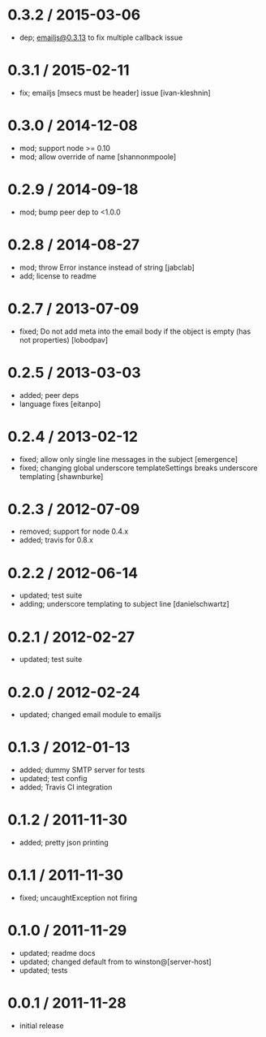 
0.3.2 / 2015-03-06
==================

  * dep; emailjs@0.3.13 to fix multiple callback issue

0.3.1 / 2015-02-11
==================

  * fix; emailjs [msecs must be header] issue [ivan-kleshnin]

0.3.0 / 2014-12-08
==================

  * mod; support node >= 0.10
  * mod; allow override of name [shannonmpoole]

0.2.9 / 2014-09-18
==================

 * mod; bump peer dep to <1.0.0

0.2.8 / 2014-08-27
==================

 * mod; throw Error instance instead of string [jabclab]
 * add; license to readme

0.2.7 / 2013-07-09 
==================

 * fixed; Do not add meta into the email body if the object is empty (has not properties) [lobodpav]

0.2.5 / 2013-03-03 
==================

  * added; peer deps
  * language fixes [eitanpo]

0.2.4 / 2013-02-12 
==================

  * fixed; allow only single line messages in the subject [emergence]
  * fixed; changing global underscore templateSettings breaks underscore templating [shawnburke]

0.2.3 / 2012-07-09 
==================

  * removed; support for node 0.4.x
  * added; travis for 0.8.x

0.2.2 / 2012-06-14 
==================

  * updated; test suite
  * adding; underscore templating to subject line [danielschwartz]

0.2.1 / 2012-02-27 
==================

  * updated; test suite

0.2.0 / 2012-02-24 
==================

  * updated; changed email module to emailjs

0.1.3 / 2012-01-13 
==================

  * added; dummy SMTP server for tests
  * updated; test config
  * added; Travis CI integration

0.1.2 / 2011-11-30 
==================

  * added; pretty json printing

0.1.1 / 2011-11-30 
==================

  * fixed; uncaughtException not firing

0.1.0 / 2011-11-29 
==================

  * updated; readme docs
  * updated; changed default from to winston@[server-host]
  * updated; tests

0.0.1 / 2011-11-28 
==================

  * initial release
